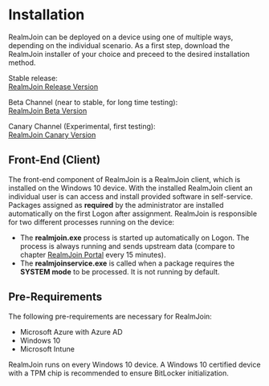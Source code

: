 # Installation

RealmJoin can be deployed on a device using one of multiple ways, depending on the individual scenario. As a first step, download the RealmJoin installer of your choice and preceed to the desired installation method.

Stable release:  
[RealmJoin Release Version](https://gkrealmjoin.s3.amazonaws.com/win-release/RealmJoin.msi)

Beta Channel \(near to stable, for long time testing\):  
[RealmJoin Beta Version](https://gkrealmjoin.s3.amazonaws.com/win-beta/RealmJoin.msi)

Canary Channel \(Experimental, first testing\):  
[RealmJoin Canary Version](https://gkrealmjoin.s3.amazonaws.com/win-canary/RealmJoin.msi)

## Front-End \(Client\)

The front-end component of RealmJoin is a RealmJoin client, which is installed on the Windows 10 device. With the installed RealmJoin client an individual user is can access and install provided software in self-service. Packages assigned as **required** by the administrator are installed automatically on the first Logon after assignment. RealmJoin is responsible for two different processes running on the device:

* The **realmjoin.exe** process is started up automatically on Logon. The process is always running and sends upstream data \(compare to chapter [RealmJoin Portal](../rj-portal/#States) every 15 minutes\).
* The **realmjoinservice.exe** is called when a package requires the **SYSTEM mode** to be processed. It is not running by default.

## Pre-Requirements

The following pre-requirements are necessary for RealmJoin:

* Microsoft Azure with Azure AD
* Windows 10
* Microsoft Intune

RealmJoin runs on every Windows 10 device. A Windows 10 certified device with a TPM chip is recommended to ensure BitLocker initialization.

